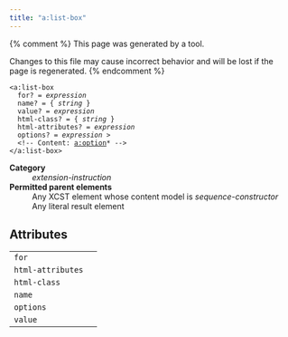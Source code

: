```yaml
---
title: "a:list-box"
---
```


{% comment %}
This page was generated by a tool.

Changes to this file may cause incorrect behavior and will be lost if
the page is regenerated.
{% endcomment %}

<div class="ref-element-syntax language-xml highlighter-rouge"><pre class="highlight"><code><span class="nt">&lt;a:list-box</span>
  <span>for</span>? = <i title="expression">expression</i>
  <span>name</span>? = { <i>string</i> }
  <span>value</span>? = <i title="expression">expression</i>
  <span>html-class</span>? = { <i>string</i> }
  <span>html-attributes</span>? = <i title="expression">expression</i>
  <span>options</span>? = <i title="expression">expression</i> &gt;
  &lt;!-- Content: <span><a href="option.html">a:option</a>*</span> --&gt;
<span class="nt">&lt;/a:list-box&gt;</span></code></pre></div>
<dl>
   <dt><b>Category</b></dt>
   <dd><i>extension-instruction</i></dd>
   <dt><b>Permitted parent elements</b></dt>
   <dd>Any XCST element whose content model is <i>sequence-constructor</i></dd>
   <dd>Any literal result element</dd>
</dl>
<h2>Attributes</h2>
<div class="table-responsive">
   <table class="ref-attribs">
      <tr>
         <td><code>for</code></td>
         <td></td>
      </tr>
      <tr>
         <td><code>html-attributes</code></td>
         <td></td>
      </tr>
      <tr>
         <td><code>html-class</code></td>
         <td></td>
      </tr>
      <tr>
         <td><code>name</code></td>
         <td></td>
      </tr>
      <tr>
         <td><code>options</code></td>
         <td></td>
      </tr>
      <tr>
         <td><code>value</code></td>
         <td></td>
      </tr>
   </table>
</div>